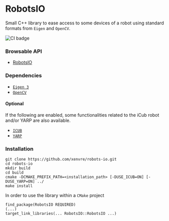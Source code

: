 # RobotsIO

Small C++ library to ease access to some devices of a robot using standard
formats from `Eigen` and `OpenCV`.

![CI badge](https://github.com/xenvre/robots-io/workflows/C++%20CI%20Workflow/badge.svg)

### Browsable API

- [RobotsIO](https://xenvre.github.io/robots-io/docs/html/annotated.html)

### Dependencies

- [`Eigen 3`](http://eigen.tuxfamily.org/index.php?title=Main_Page)
- [`OpenCV`](https://opencv.org/)

#### Optional
If the following are enabled, some functionalities related to the iCub robot and/or YARP are also available.

- [`ICUB`](https://github.com/robotology/icub-main)
- [`YARP`](https://github.com/robotology/yarp)

### Installation

```
git clone https://github.com/xenvre/robots-io.git
cd robots-io
mkdir build
cd build
cmake -DCMAKE_PREFIX_PATH=<installation_path> [-DUSE_ICUB=ON] [-DUSE_YARP=ON] ../
make install
```

In order to use the library within a `CMake` project
```
find_package(RobotsIO REQUIRED)
(...)
target_link_libraries(... RobotsIO::RobotsIO ...)
```
